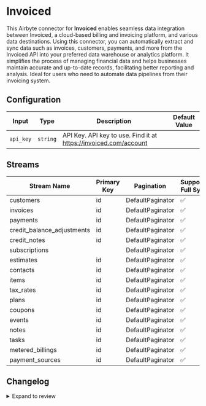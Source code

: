 # Invoiced
This Airbyte connector for **Invoiced** enables seamless data integration between Invoiced, a cloud-based billing and invoicing platform, and various data destinations. Using this connector, you can automatically extract and sync data such as invoices, customers, payments, and more from the Invoiced API into your preferred data warehouse or analytics platform. It simplifies the process of managing financial data and helps businesses maintain accurate and up-to-date records, facilitating better reporting and analysis. Ideal for users who need to automate data pipelines from their invoicing system.

## Configuration

| Input | Type | Description | Default Value |
|-------|------|-------------|---------------|
| `api_key` | `string` | API Key. API key to use. Find it at https://invoiced.com/account |  |

## Streams
| Stream Name | Primary Key | Pagination | Supports Full Sync | Supports Incremental |
|-------------|-------------|------------|---------------------|----------------------|
| customers | id | DefaultPaginator | ✅ |  ❌  |
| invoices | id | DefaultPaginator | ✅ |  ❌  |
| payments | id | DefaultPaginator | ✅ |  ❌  |
| credit_balance_adjustments | id | DefaultPaginator | ✅ |  ❌  |
| credit_notes | id | DefaultPaginator | ✅ |  ❌  |
| subscriptions |  | DefaultPaginator | ✅ |  ❌  |
| estimates | id | DefaultPaginator | ✅ |  ❌  |
| contacts | id | DefaultPaginator | ✅ |  ❌  |
| items | id | DefaultPaginator | ✅ |  ❌  |
| tax_rates | id | DefaultPaginator | ✅ |  ❌  |
| plans | id | DefaultPaginator | ✅ |  ❌  |
| coupons | id | DefaultPaginator | ✅ |  ❌  |
| events | id | DefaultPaginator | ✅ |  ❌  |
| notes | id | DefaultPaginator | ✅ |  ❌  |
| tasks | id | DefaultPaginator | ✅ |  ❌  |
| metered_billings | id | DefaultPaginator | ✅ |  ❌  |
| payment_sources | id | DefaultPaginator | ✅ |  ❌  |

## Changelog

<details>
  <summary>Expand to review</summary>

| Version          | Date              | Pull Request | Subject        |
|------------------|-------------------|--------------|----------------|
| 0.0.18 | 2025-03-22 | [56021](https://github.com/airbytehq/airbyte/pull/56021) | Update dependencies |
| 0.0.17 | 2025-03-08 | [55485](https://github.com/airbytehq/airbyte/pull/55485) | Update dependencies |
| 0.0.16 | 2025-03-01 | [54818](https://github.com/airbytehq/airbyte/pull/54818) | Update dependencies |
| 0.0.15 | 2025-02-22 | [54295](https://github.com/airbytehq/airbyte/pull/54295) | Update dependencies |
| 0.0.14 | 2025-02-15 | [53824](https://github.com/airbytehq/airbyte/pull/53824) | Update dependencies |
| 0.0.13 | 2025-02-08 | [53249](https://github.com/airbytehq/airbyte/pull/53249) | Update dependencies |
| 0.0.12 | 2025-02-01 | [52755](https://github.com/airbytehq/airbyte/pull/52755) | Update dependencies |
| 0.0.11 | 2025-01-25 | [52237](https://github.com/airbytehq/airbyte/pull/52237) | Update dependencies |
| 0.0.10 | 2025-01-18 | [51828](https://github.com/airbytehq/airbyte/pull/51828) | Update dependencies |
| 0.0.9 | 2025-01-11 | [51141](https://github.com/airbytehq/airbyte/pull/51141) | Update dependencies |
| 0.0.8 | 2024-12-28 | [50600](https://github.com/airbytehq/airbyte/pull/50600) | Update dependencies |
| 0.0.7 | 2024-12-21 | [50103](https://github.com/airbytehq/airbyte/pull/50103) | Update dependencies |
| 0.0.6 | 2024-12-14 | [49650](https://github.com/airbytehq/airbyte/pull/49650) | Update dependencies |
| 0.0.5 | 2024-12-12 | [49266](https://github.com/airbytehq/airbyte/pull/49266) | Update dependencies |
| 0.0.4 | 2024-12-11 | [48987](https://github.com/airbytehq/airbyte/pull/48987) | Starting with this version, the Docker image is now rootless. Please note that this and future versions will not be compatible with Airbyte versions earlier than 0.64 |
| 0.0.3 | 2024-10-29 | [47734](https://github.com/airbytehq/airbyte/pull/47734) | Update dependencies |
| 0.0.2 | 2024-10-28 | [47534](https://github.com/airbytehq/airbyte/pull/47534) | Update dependencies |
| 0.0.1 | 2024-10-21 | | Initial release by [@parthiv11](https://github.com/parthiv11) via Connector Builder |

</details>
